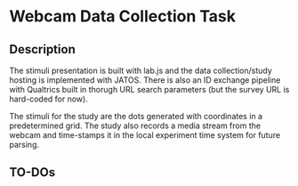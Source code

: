 Webcam Data Collection Task
==========================

Description
--------------------------
The stimuli presentation is built with lab.js and the data collection/study hosting is implemented
with JATOS. There is also an ID exchange pipeline with Qualtrics built in thorugh URL search parameters 
(but the survey URL is hard-coded for now).

The stimuli for the study are the dots generated with coordinates in a predetermined grid. The study also
records a media stream from the webcam and time-stamps it in the local experiment time system for future parsing.

TO-DOs
--------------------------
